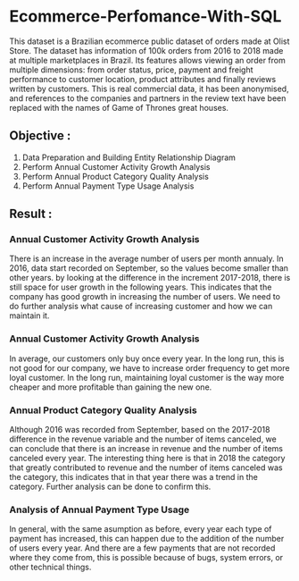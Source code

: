# Ecommerce-Perfomance-With-SQL
This dataset is a Brazilian ecommerce public dataset of orders made at Olist Store. The dataset has information of 100k orders from 2016 to 2018 made at multiple marketplaces in Brazil. Its features allows viewing an order from multiple dimensions: from order status, price, payment and freight performance to customer location, product attributes and finally reviews written by customers. This is real commercial data, it has been anonymised, and references to the companies and partners in the review text have been replaced with the names of Game of Thrones great houses.

## Objective :
1. Data Preparation and Building Entity Relationship Diagram 
2. Perform Annual Customer Activity Growth Analysis
3. Perform Annual Product Category Quality Analysis
4. Perform Annual Payment Type Usage Analysis

## Result :

### Annual Customer Activity Growth Analysis
There is an increase in the average number of users per month annualy. In 2016, data start recorded on September, so the values become smaller than other years. by looking at the difference in the increment 2017-2018, there is still space for user growth in the following years. This indicates that the company has good growth in increasing the number of users. We need to do further analysis what cause of increasing customer and how we can maintain it.

### Annual Customer Activity Growth Analysis
In average, our customers only buy once every year. In the long run, this is not good for our company, we have to increase order frequency to get more loyal customer. In the long run, maintaining loyal customer is the way more cheaper and more profitable than gaining the new one.

### Annual Product Category Quality Analysis
Although 2016 was recorded from September, based on the 2017-2018 difference in the revenue variable and the number of items canceled, we can conclude that there is an increase in revenue and the number of items canceled every year. The interesting thing here is that in 2018 the category that greatly contributed to revenue and the number of items canceled was the category, this indicates that in that year there was a trend in the category. Further analysis can be done to confirm this.

### Analysis of Annual Payment Type Usage 
In general, with the same asumption as before, every year each type of payment has increased, this can happen due to the addition of the number of users every year. And there are a few payments that are not recorded where they come from, this is possible because of bugs, system errors, or other technical things.
